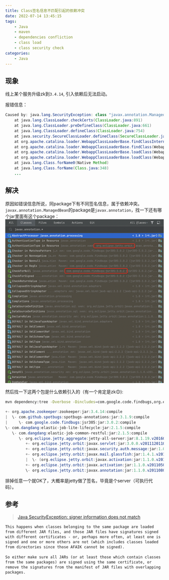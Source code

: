 ```yaml
---
title: Class签名信息不匹配引起的依赖冲突
date: 2022-07-14 13:45:15
tags:
    - Java
    - maven
    - dependencies confliction
    - class load
    - class security check
categories:
    - Java
---
```


## 现象
线上某个服务升级zk到`3.4.14`, 引入依赖后无法启动。

报错信息：
```java
Caused by: java.lang.SecurityException: class "javax.annotation.ManagedBean"'s signer information does not match signer information of other classes in the same package
	at java.lang.ClassLoader.checkCerts(ClassLoader.java:891)
	at java.lang.ClassLoader.preDefineClass(ClassLoader.java:661)
	at java.lang.ClassLoader.defineClass(ClassLoader.java:754)
	at java.security.SecureClassLoader.defineClass(SecureClassLoader.java:142)
	at org.apache.catalina.loader.WebappClassLoaderBase.findClassInternal(WebappClassLoaderBase.java:2408)
	at org.apache.catalina.loader.WebappClassLoaderBase.findClass(WebappClassLoaderBase.java:855)
	at org.apache.catalina.loader.WebappClassLoaderBase.loadClass(WebappClassLoaderBase.java:1327)
	at org.apache.catalina.loader.WebappClassLoaderBase.loadClass(WebappClassLoaderBase.java:1180)
	at java.lang.Class.forName0(Native Method)
	at java.lang.Class.forName(Class.java:348)
	...
```

## 解决
原因如错误信息所说，同package下有不同签名信息，属于依赖冲突。`javax.annotation.ManagedBean`的package是`javax.annotation`，找一下还有哪个jar里面有这个package：
![搜索图](java-security-issue/scrshot0.png)

然后找一下这两个包是什么依赖引入的（有一个肯定是zk😊):
```bash
mvn dependency:tree -Dverbose -Dincludes=com.google.code.findbugs,org.eclipse.jetty.orbit
```

```java
+- org.apache.zookeeper:zookeeper:jar:3.4.14:compile
|  \- com.github.spotbugs:spotbugs-annotations:jar:3.1.9:compile
|     \- com.google.code.findbugs:jsr305:jar:3.0.2:compile
\- com.dangdang:elastic-job-lite-lifecycle:jar:2.1.5:compile
   \- com.dangdang:elastic-job-common-restful:jar:2.1.5:compile
      \- org.eclipse.jetty.aggregate:jetty-all-server:jar:8.1.19.v20160209:compile
         +- org.eclipse.jetty.orbit:javax.servlet:jar:3.0.0.v201112011016:compile
         +- org.eclipse.jetty.orbit:javax.security.auth.message:jar:1.0.0.v201108011116:compile
         +- org.eclipse.jetty.orbit:javax.mail.glassfish:jar:1.4.1.v201005082020:compile
         |  \- (org.eclipse.jetty.orbit:javax.activation:jar:1.1.0.v201105071233:compile - omitted for duplicate)
         +- org.eclipse.jetty.orbit:javax.activation:jar:1.1.0.v201105071233:compile
         \- org.eclipse.jetty.orbit:javax.annotation:jar:1.1.0.v201108011116:compile
```

排掉任意一个就OK了，大概率是jetty做了签名，毕竟是个server（可执行代码）。

## 参考
> [Java SecurityException: signer information does not match](https://stackoverflow.com/questions/2877262/java-securityexception-signer-information-does-not-match)

```text
This happens when classes belonging to the same package are loaded from different JAR files, and those JAR files have signatures signed with different certificates - or, perhaps more often, at least one is signed and one or more others are not (which includes classes loaded from directories since those AFAIK cannot be signed).

So either make sure all JARs (or at least those which contain classes from the same packages) are signed using the same certificate, or remove the signatures from the manifest of JAR files with overlapping packages.
```

